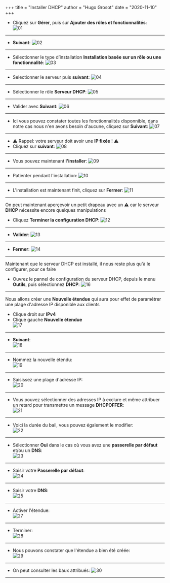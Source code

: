 +++
title = "Installer DHCP"
author = "Hugo Grosot"
date = "2020-11-10"
+++


- Cliquez sur **Gérer**, puis sur **Ajouter des rôles et fonctionnalités**:  
![01](/images/windows_dhcp/01.PNG)

---  

- **Suivant**:
![02](/images/windows_dhcp/02.PNG)

---

- Sélectionner le type d’installation **Installation basée sur un rôle ou une fonctionnalité**:
![03](/images/windows_dhcp/03.PNG)

---

- Selectionner le serveur puis **suivant**:
![04](/images/windows_dhcp/04.PNG)

---

- Sélectionner le rôle **Serveur DHCP**:
![05](/images/windows_dhcp/05.PNG)

---

- Valider avec **Suivant**:
![06](/images/windows_dhcp/06.PNG)

---

- Ici vous pouvez constater toutes les fonctionnalités disponnible, dans notre cas nous n'en avons besoin d'aucune, cliquez sur **Suivant**:
![07](/images/windows_dhcp/07.PNG)

---

- :warning: Rappel: votre serveur doit avoir une **IP fixée** ! :warning:  
- Cliquez sur **suivant**: 
![08](/images/windows_dhcp/08.PNG)

---

- Vous pouvez maintenant **l'installer**:
![09](/images/windows_dhcp/09.PNG)

---

- Patienter pendant l'installation:
![10](/images/windows_dhcp/10.PNG)

---

- L'installation est maintenant finit, cliquez sur **Fermer**:
![11](/images/windows_dhcp/11.PNG)

---

On peut maintenant aperçevoir un petit drapeau avec un :warning: car le serveur **DHCP** nécessite encore quelques manipulations
- Cliquez **Terminer la configuration DHCP**:
![12](/images/windows_dhcp/12.PNG)

---

- **Valider**:
![13](/images/windows_dhcp/13.PNG)

---

- **Fermer**:
![14](/images/windows_dhcp/14.PNG)

---

Maintenant que le serveur DHCP est installé, il nous reste plus qu'à le configurer, pour ce faire
- Ouvrez le pannel de configuration du serveur DHCP, depuis le menu **Outils**, puis sélectionnez **DHCP**:
![16](/images/windows_dhcp/16.PNG)

---

Nous allons créer une **Nouvelle étendue** qui aura pour effet de paramétrer une plage d'adresse IP disponible aux clients 
- Clique droit sur **IPv4**
- Clique gauche **Nouvelle étendue**  
![17](/images/windows_dhcp/17.PNG)

---

- **Suivant**:  
![18](/images/windows_dhcp/18.PNG)

---

- Nommez la nouvelle étendu:  
![19](/images/windows_dhcp/19.PNG)

---

- Saisissez une plage d'adresse IP:  
![20](/images/windows_dhcp/20.PNG)

---

- Vous pouvez sélectionner des adresses IP à exclure et même attribuer un retard pour transmettre un message **DHCPOFFER**:  
![21](/images/windows_dhcp/21.PNG)

---

- Voici la durée du bail, vous pouvez également le modifier:  
![22](/images/windows_dhcp/22.PNG)

---

- Sélectionner **Oui** dans le cas où vous avez une **passerelle par défaut** et/ou un **DNS**:  
![23](/images/windows_dhcp/23.PNG)

---

- Saisir votre **Passerelle par défaut**:  
![24](/images/windows_dhcp/24.PNG)

---

- Saisir votre **DNS**:  
![25](/images/windows_dhcp/25.PNG)

---

- Activer l'étendue:  
![27](/images/windows_dhcp/27.PNG)

---

- Terminer:  
![28](/images/windows_dhcp/28.PNG)

---

- Nous pouvons constater que l'étendue a bien été créée:  
![29](/images/windows_dhcp/29.PNG)

---

- On peut consulter les baux attribués:
![30](/images/windows_dhcp/30.PNG)

---